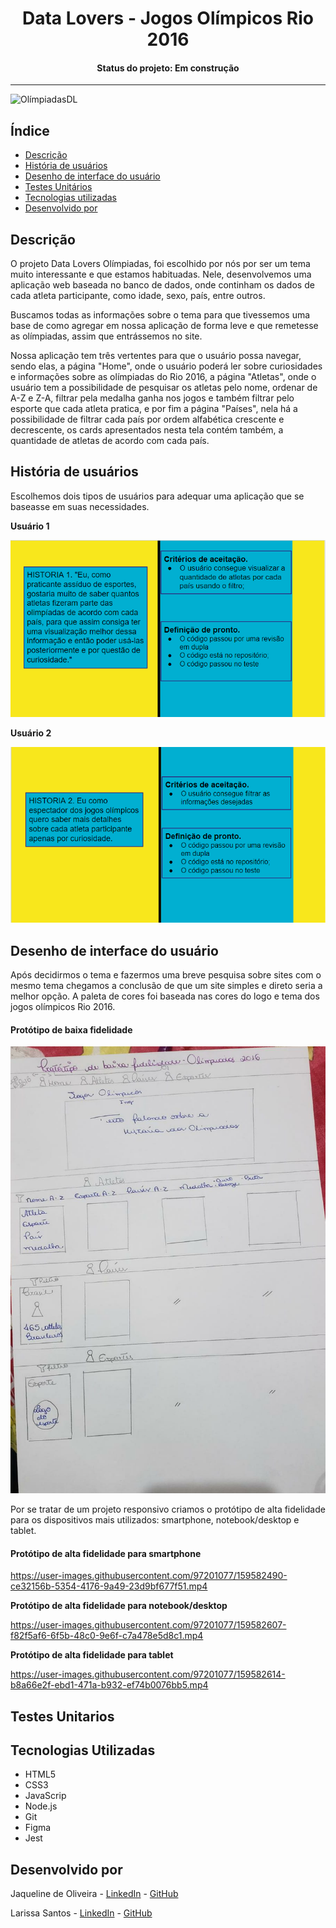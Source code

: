 
<h1 align="center"> Data Lovers - Jogos Olímpicos Rio 2016 </h1>
<h4 align="center">Status do projeto: Em construção </h4>





---
<img src="src/Olímpiadas Data Lovers.png" alt="OlímpiadasDL">

## Índice

- [Descrição](#descrição)
- [História de usuários](#história-de-usuários)
- [Desenho de interface do usuário](#desenho-de-interface-do-usuário)
- [Testes Unitários](#testes-unitários)
- [Tecnologias utilizadas](#tecnologias-utilizadas)
- [Desenvolvido por](#desenvolvido-por)

## Descrição

O projeto Data Lovers Olímpiadas, foi escolhido por nós por ser um tema muito interessante e que estamos habituadas. Nele, desenvolvemos uma aplicação web baseada no banco de dados, onde continham os dados de cada atleta participante, como idade, sexo, país, entre outros.

Buscamos todas as informações sobre o tema para que tivessemos uma base de como agregar em nossa aplicação de forma leve e que remetesse as olímpiadas, assim que entrássemos no site.

Nossa aplicação tem três vertentes para que o usuário possa navegar, sendo elas, a página "Home", onde o usuário poderá ler sobre curiosidades e informações sobre as olímpiadas do Rio 2016, a página "Atletas", onde o usuário tem a possibilidade de pesquisar os atletas pelo nome, ordenar de A-Z e Z-A, filtrar pela medalha ganha nos jogos e também filtrar pelo esporte que cada atleta pratica, e por fim a página "Países", nela há a possibilidade de filtrar cada país por ordem alfabética crescente e decrescente, os cards apresentados nesta tela contém também, a quantidade de atletas de acordo com cada país.

## História de usuários

Escolhemos dois tipos de usuários para adequar uma aplicação que se baseasse em suas necessidades.

**Usuário 1**

<img src="src/História_do_usuário_-_1.png" alt="Usuário 1">

**Usuário 2**

<img src="src/História_do_usuário_-_2.png" alt="Usuário 2">

## Desenho de interface do usuário

Após decidirmos o tema e fazermos uma breve pesquisa sobre sites com o mesmo tema chegamos a conclusão de que um site simples e direto seria a melhor opção. A paleta de cores foi baseada nas cores do logo e tema dos jogos olímpicos Rio 2016.

#### Protótipo de baixa fidelidade

![Desenho feito a mão do protótipo de baixa fidelidade](src/img/baixa-fidelidade.jpeg)

Por se tratar de um projeto responsivo criamos o protótipo de alta fidelidade para os dispositivos mais utilizados: smartphone, notebook/desktop e tablet.

#### Protótipo de alta fidelidade para smartphone

https://user-images.githubusercontent.com/97201077/159582490-ce32156b-5354-4176-9a49-23d9bf677f51.mp4

**Protótipo de alta fidelidade para notebook/desktop**

https://user-images.githubusercontent.com/97201077/159582607-f82f5af6-6f5b-48c0-9e6f-c7a478e5d8c1.mp4


**Protótipo de alta fidelidade para tablet**

https://user-images.githubusercontent.com/97201077/159582614-b8a66e2f-ebd1-471a-b932-ef74b0076bb5.mp4


## Testes Unitarios

## Tecnologias Utilizadas

- HTML5
- CSS3
- JavaScrip
- Node.js
- Git
- Figma
- Jest

## Desenvolvido por

Jaqueline de Oliveira - [LinkedIn](https://www.linkedin.com/in/jaquelinedeoliveiraa/) - [GitHub](https://github.com/jaquelinedeoliveira93)

Larissa Santos - [LinkedIn](https://www.linkedin.com/in/larissa-dos-reis-santos-aaa8b415a/) - [GitHub](https://github.com/Larasantos97)
